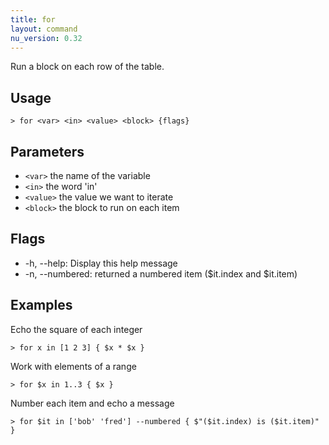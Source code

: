 ```yaml
---
title: for
layout: command
nu_version: 0.32
---
```


Run a block on each row of the table.

## Usage

```shell
> for <var> <in> <value> <block> {flags}
```

## Parameters

- `<var>` the name of the variable
- `<in>` the word 'in'
- `<value>` the value we want to iterate
- `<block>` the block to run on each item

## Flags

- -h, --help: Display this help message
- -n, --numbered: returned a numbered item ($it.index and $it.item)

## Examples

Echo the square of each integer

```shell
> for x in [1 2 3] { $x * $x }
```

Work with elements of a range

```shell
> for $x in 1..3 { $x }
```

Number each item and echo a message

```shell
> for $it in ['bob' 'fred'] --numbered { $"($it.index) is ($it.item)" }
```
